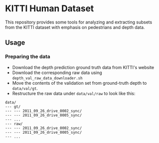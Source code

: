 # KITTI Human Dataset

This repository provides some tools for analyzing and 
extracting subsets from the KITTI dataset with emphasis on pedestrians
and depth data.

## Usage
### Preparing the data
- Download the depth prediction ground truth data from KITTI's website
- Download the corresponding raw data using `depth_val_raw_data_downloader.sh`
- Move the contents of the validation set from ground-truth depth to `data/val/gt`.
- Restructure the raw data under `data/val/raw` to look like this:
```
data/
--- gt/
--- --- 2011_09_26_drive_0002_sync/
--- --- 2011_09_26_drive_0005_sync/
--- ...
--- raw/
--- --- 2011_09_26_drive_0002_sync/
--- --- 2011_09_26_drive_0005_sync/
--- ...
```
